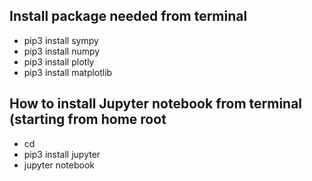 ## Install package needed from terminal 
* pip3 install sympy
* pip3 install numpy
* pip3 install plotly
* pip3 install matplotlib

## How to install Jupyter notebook from terminal (starting from home root
* cd 
* pip3 install jupyter
* jupyter notebook 

